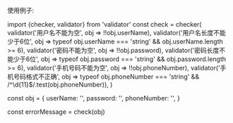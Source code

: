 使用例子:

  import {checker, validator} from 'validator'
  const check = checker(
    validator('用户名不能为空', obj => !!obj.userName),
    validator('用户名长度不能少于6位', obj => typeof obj.userName === 'string' && obj.userName.length >= 6),
    validator('密码不能为空', obj => !!obj.password),
    validator('密码长度不能少于6位', obj => typeof obj.password === 'string' && obj.password.length >= 6),
    validator('手机号码不能为空', obj => !!obj.phoneNumber),
    validator('手机号码格式不正确', obj => typeof obj.phoneNumber === 'string' && /^\d{11}$/.test(obj.phoneNumber)),
  )

  const obj = {
    userName: '',
    password: '',
    phoneNumber: '',
  }

  const errorMessage = check(obj)
